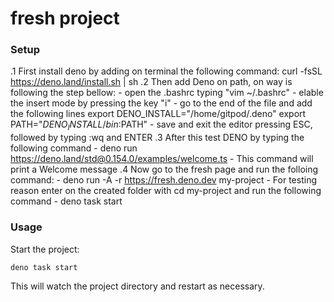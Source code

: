 # fresh project

### Setup

.1 First install deno by adding on terminal the following command: 
    curl -fsSL https://deno.land/install.sh | sh
.2 Then add Deno on path, on way is following the step bellow:
    - open the .bashrc typing "vim ~/.bashrc"
    - elable the insert mode by pressing the key "i"
    - go to the end of the file and add the following lines
        export DENO_INSTALL="/home/gitpod/.deno"
        export PATH="$DENO_INSTALL/bin:$PATH"
    - save and exit the editor pressing ESC, followed by typing :wq and ENTER
.3 After this test DENO by typing the following command
    - deno run https://deno.land/std@0.154.0/examples/welcome.ts
    - This command will print a Welcome message
.4 Now go to the fresh page and run the folloing command:
    - deno run -A -r https://fresh.deno.dev my-project
    - For testing reason enter on the created folder with cd my-project and run the following command
    - deno task start


### Usage

Start the project:

```
deno task start
```

This will watch the project directory and restart as necessary.
